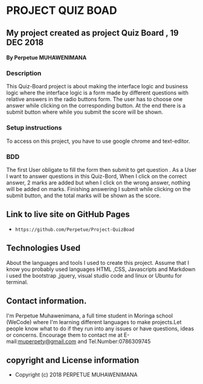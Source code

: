 # PROJECT QUIZ BOAD
##  My project created as project Quiz Board , 19 DEC 2018
#### By Perpetue MUHAWENIMANA
### Description
This Quiz-Board project is about making the interface logic and business logic where the interface logic is a form made by different questions with relative answers in the radio buttons form. The user has to choose one answer while clicking on the corresponding button. At the end there is a submit button where while you submit the score will be shown.
### Setup instructions
To access on this project, you have to use google chrome and text-editor.
### BDD
   The first User obligate to fill the  form then submit to get question . As a User I want to answer questions in this Quiz-Bord, When I click on the correct answer, 2 marks are added but when I click on the wrong answer, nothing will  be added on marks. Finishing answering I submit while clicking on  the submit button, and the total marks will be shown as the score.
## Link to live site on GitHub Pages
 - `https://github.com/Perpetue/Project-QuizBoad`
## Technologies Used
   About the languages and tools I used to create this project. Assume that I know you probably used  languages HTML ,CSS, Javascripts and Markdown i used the bootstrap ,jquery, visual studio code and  linux or Ubuntu for terminal.
   ## Contact information.
   I'm Perpetue Muhawenimana, a full time student in Moringa school (WeCode) where I'm learning different languages to make projects.Let people know what to do if they run into any issues or have questions, ideas or concerns.  Encourage them to contact me at E-mail:muperpety@gmail.com and Tel.Number:0786309745
   ## copyright and License information
  * Copyright (c) 2018 PERPETUE MUHAWENIMANA 